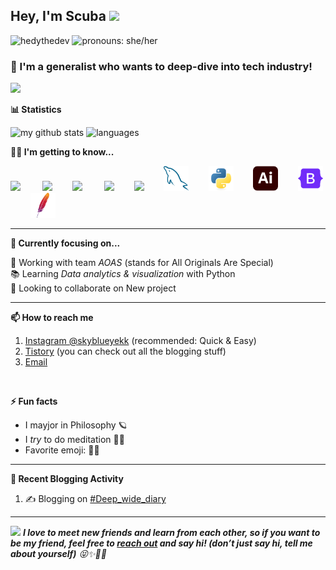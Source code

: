 <!--
<img src="https://raw.githubusercontent.com/hedythedev/hedythedev/master/assets/hedylibanner.png" alt="Hey, I'm Hedy [banner]" />
-->
<!--
banner made with canva
-->

<!--header2, the image below is an animated waving hand emoji-->
<h2>Hey, I'm Scuba <img src="https://media.giphy.com/media/hvRJCLFzcasrR4ia7z/giphy.gif" width="25px"></h2>

<!--badges-->
<p> <img src="https://komarev.com/ghpvc/?username=yekyung2" alt="hedythedev" /> <img src="https://img.shields.io/badge/Pronouns-She%2FHer-green" alt="pronouns: she/her" />  </p>
<!--
<img src="https://img.shields.io/badge/%F0%9F%94%A7editor-neovim-yellow" alt="Editor: Neovim">
-->

<!--
1. profile view count
2. Pronouns: She/her
3. Editor: neovim
-->

<h3> 🙌   I'm a generalist who wants to deep-dive into tech industry! </h3>

<img src="https://media.giphy.com/media/S8TsC0rUwf9xGA3Hx7/giphy.gif" width="500"> 
<!-- https://media.giphy.com/media/IwTWTsUzmIicM/giphy.gif -->

<strong>📊 Statistics</strong>
<br>

<!-- My GitHub stats with buefy theme ❤️ -->
<p align="left">
<img src="https://github-readme-stats.vercel.app/api?username=yekyung2&show_icons=true&theme=buefy" alt="my github stats" width="420"/>&nbsp;<img src="https://github-readme-stats.vercel.app/api/top-langs/?username=yekyung2&layout=compact&theme=buefy" alt="languages" height="165">
</p>


<strong>👩‍💻 I'm getting to know... </strong>
<p>
 <a target="_blank" rel="noopener noreferrer" href="https://camo.githubusercontent.com/15ae53c1d517ffcfeb32358e101df28d1a591586/68747470733a2f2f64657669636f6e732e6769746875622e696f2f64657669636f6e2f64657669636f6e2e6769742f69636f6e732f68746d6c352f68746d6c352d706c61696e2e737667"><img src="https://camo.githubusercontent.com/15ae53c1d517ffcfeb32358e101df28d1a591586/68747470733a2f2f64657669636f6e732e6769746875622e696f2f64657669636f6e2f64657669636f6e2e6769742f69636f6e732f68746d6c352f68746d6c352d706c61696e2e737667" width="40px" data-canonical-src="https://devicons.github.io/devicon/devicon.git/icons/html5/html5-plain.svg" style="max-width:100%;"></a>&nbsp;&nbsp;&nbsp;&nbsp;&nbsp;&nbsp;&nbsp;&nbsp;
<img src="https://camo.githubusercontent.com/115714454c18112bddfb9ff1eeb8746637176a3e/68747470733a2f2f64657669636f6e732e6769746875622e696f2f64657669636f6e2f64657669636f6e2e6769742f69636f6e732f6e6f64656a732f6e6f64656a732d706c61696e2e737667" width="40px" data-canonical-src="https://devicons.github.io/devicon/devicon.git/icons/nodejs/nodejs-plain.svg" style="max-width:100%;">&nbsp;&nbsp;&nbsp;&nbsp;&nbsp;&nbsp;&nbsp;&nbsp;<a target="_blank" rel="noopener noreferrer" href="https://camo.githubusercontent.com/6117039f62af679acfa528c96bac7f0e05570212/68747470733a2f2f64657669636f6e732e6769746875622e696f2f64657669636f6e2f64657669636f6e2e6769742f69636f6e732f6769742f6769742d6f726967696e616c2e737667"><img src="https://camo.githubusercontent.com/6117039f62af679acfa528c96bac7f0e05570212/68747470733a2f2f64657669636f6e732e6769746875622e696f2f64657669636f6e2f64657669636f6e2e6769742f69636f6e732f6769742f6769742d6f726967696e616c2e737667" width="40px" data-canonical-src="https://devicons.github.io/devicon/devicon.git/icons/git/git-original.svg" style="max-width:100%;"></a>&nbsp;&nbsp;&nbsp;&nbsp;&nbsp;&nbsp;&nbsp;&nbsp;&nbsp;<a target="_blank" rel="noopener noreferrer" href="https://camo.githubusercontent.com/fe0ad6650996bc191a8d012b1e1e5afde386a410/68747470733a2f2f64657669636f6e732e6769746875622e696f2f64657669636f6e2f64657669636f6e2e6769742f69636f6e732f6769746875622f6769746875622d6f726967696e616c2e737667"><img src="https://camo.githubusercontent.com/fe0ad6650996bc191a8d012b1e1e5afde386a410/68747470733a2f2f64657669636f6e732e6769746875622e696f2f64657669636f6e2f64657669636f6e2e6769742f69636f6e732f6769746875622f6769746875622d6f726967696e616c2e737667" width="40px" data-canonical-src="https://devicons.github.io/devicon/devicon.git/icons/github/github-original.svg" style="max-width:100%;"></a>&nbsp;&nbsp;&nbsp;&nbsp;&nbsp;&nbsp;&nbsp;&nbsp;<a target="_blank" rel="noopener noreferrer" href="https://camo.githubusercontent.com/14758df13e2b9c312a5b911d3bb8b7418f7a8c3c/68747470733a2f2f64657669636f6e732e6769746875622e696f2f64657669636f6e2f64657669636f6e2e6769742f69636f6e732f6a6176617363726970742f6a6176617363726970742d6f726967696e616c2e737667"><img src="https://camo.githubusercontent.com/14758df13e2b9c312a5b911d3bb8b7418f7a8c3c/68747470733a2f2f64657669636f6e732e6769746875622e696f2f64657669636f6e2f64657669636f6e2e6769742f69636f6e732f6a6176617363726970742f6a6176617363726970742d6f726967696e616c2e737667" width="40px" data-canonical-src="https://devicons.github.io/devicon/devicon.git/icons/javascript/javascript-original.svg" style="max-width:100%;"></a>&nbsp;&nbsp;&nbsp;&nbsp;&nbsp;&nbsp;&nbsp;&nbsp;<a target="_blank" rel="noopener noreferrer" href="https://raw.githubusercontent.com/devicons/devicon/40cd6bc89a299dc50ac289f8e3b071d0dff49d9c/icons/mysql/mysql-original.svg"><img src="https://raw.githubusercontent.com/devicons/devicon/40cd6bc89a299dc50ac289f8e3b071d0dff49d9c/icons/mysql/mysql-original.svg" width="40px" data-canonical-src="https://raw.githubusercontent.com/devicons/devicon/40cd6bc89a299dc50ac289f8e3b071d0dff49d9c/icons/mysql/mysql-original.svg" style="max-width:100%;"></a>&nbsp;&nbsp;&nbsp;&nbsp;&nbsp;&nbsp;&nbsp;&nbsp;<a target="_blank" rel="noopener noreferrer" href="https://raw.githubusercontent.com/devicons/devicon/40cd6bc89a299dc50ac289f8e3b071d0dff49d9c/icons/python/python-original.svg"><img src="https://raw.githubusercontent.com/devicons/devicon/40cd6bc89a299dc50ac289f8e3b071d0dff49d9c/icons/python/python-original.svg" width="40px" data-canonical-src="https://raw.githubusercontent.com/devicons/devicon/40cd6bc89a299dc50ac289f8e3b071d0dff49d9c/icons/python/python-original.svg" style="max-width:100%;"></a>&nbsp;&nbsp;&nbsp;&nbsp;&nbsp;&nbsp;&nbsp;&nbsp;<a target="_blank" rel="noopener noreferrer" href="https://raw.githubusercontent.com/devicons/devicon/40cd6bc89a299dc50ac289f8e3b071d0dff49d9c/icons/illustrator/illustrator-plain.svg"><img src="https://raw.githubusercontent.com/devicons/devicon/40cd6bc89a299dc50ac289f8e3b071d0dff49d9c/icons/illustrator/illustrator-plain.svg" width="40px" data-canonical-src="https://raw.githubusercontent.com/devicons/devicon/40cd6bc89a299dc50ac289f8e3b071d0dff49d9c/icons/illustrator/illustrator-plain.svg" style="max-width:100%;"></a>&nbsp;&nbsp;&nbsp;&nbsp;&nbsp;&nbsp;&nbsp;&nbsp;<a target="_blank" rel="noopener noreferrer" href="https://raw.githubusercontent.com/devicons/devicon/40cd6bc89a299dc50ac289f8e3b071d0dff49d9c/icons/bootstrap/bootstrap-plain.svg"><img src="https://raw.githubusercontent.com/devicons/devicon/40cd6bc89a299dc50ac289f8e3b071d0dff49d9c/icons/bootstrap/bootstrap-plain.svg" width="40px" data-canonical-src="https://raw.githubusercontent.com/devicons/devicon/40cd6bc89a299dc50ac289f8e3b071d0dff49d9c/icons/bootstrap/bootstrap-plain.svg" style="max-width:100%;"></a>&nbsp;&nbsp;&nbsp;&nbsp;&nbsp;&nbsp;&nbsp;&nbsp;<a target="_blank" rel="noopener noreferrer" href="https://raw.githubusercontent.com/devicons/devicon/40cd6bc89a299dc50ac289f8e3b071d0dff49d9c/icons/apache/apache-original.svg"><img src="https://raw.githubusercontent.com/devicons/devicon/40cd6bc89a299dc50ac289f8e3b071d0dff49d9c/icons/apache/apache-original.svg" width="40px" data-canonical-src="https://raw.githubusercontent.com/devicons/devicon/40cd6bc89a299dc50ac289f8e3b071d0dff49d9c/icons/apache/apache-original.svg" style="max-width:100%;"></a>


</p>

<hr>

<strong>🚀 Currently focusing on...</strong>
<!--
<a href="https://github.com/yekyung2/AOAS_data"> <img src="https://github-readme-stats.vercel.app/api/pin/?username=yekyung2&repo=starcli" width=350> </a> 
<a href="https://github.com/yekyung2/Python-DataAnalysis"> <img src="https://github-readme-stats.vercel.app/api/pin/?username=yekyung2&repo=gtrending" width=350> </a>
-->
 🎯 Working with team *AOAS* (stands for All Originals Are Special) <br>
 📚 Learning *Data analytics & visualization* with Python <br>
 👀 Looking to collaborate on New project <br>

<hr>

<strong>📫 How to reach me </strong>
   
   1. [Instagram @skyblueyekk](https://www.instagram.com/skyblueyekk/) (recommended: Quick & Easy)
   2. [Tistory](https://deep-wide-studio.tistory.com/) (you can check out all the blogging stuff)
   3. [Email](mailto:skybluee2014@gmail.com) 
   

<br>

<strong>⚡ Fun facts</strong>
   
   - I mayjor in Philosophy 🪐
   - I *try* to do meditation 🧘‍♂️
   - Favorite emoji: 👀✨



<hr>




<!--Waka readme workflow https://github.com/anmol098/waka-readme-stats/-->

<!--START_SECTION:waka-->


<!--END_SECTION:waka-->



<strong>👣 Recent Blogging Activity</strong>

<!--START_SECTION:activity-->
1. ✍️ Blogging on [#Deep_wide_diary](https://deep-wide-studio.tistory.com/154)
<!--
2. 🗣 Commented on [#61](https://github.com/hedythedev/starcli/issues/61) in [hedythedev/starcli](https://github.com/hedythedev/starcli)
3. 🗣 Commented on [#201](https://github.com/gautamkrishnar/socli/issues/201) in [gautamkrishnar/socli](https://github.com/gautamkrishnar/socli)
4. 🗣 Commented on [#80](https://github.com/hedythedev/starcli/issues/80) in [hedythedev/starcli](https://github.com/hedythedev/starcli)
5. 🗣 Commented on [#24](https://github.com/hedythedev/starcli/issues/24) in [hedythedev/starcli](https://github.com/hedythedev/starcli)
-->
<!--END_SECTION:activity-->



---

<!-- Feel free to reach out and introduce yourself :D-->
<img src="https://media.giphy.com/media/LnQjpWaON8nhr21vNW/giphy.gif" width="60"> <em><b>I love to meet new friends and learn from each other, so if you want to be my friend, feel free to <a href="https://www.instagram.com/skyblueyekk/">reach out</a> and say hi! (don’t just say hi, tell me about yourself)</b> 😝✨👀💙</em>

<!--The End, special thanks to all the wonderful people who made
the GitHub profile readme stats/workflows to make my profile look
fabulously dynamic ❤️-->
